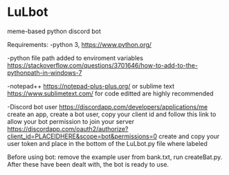 # LuLbot
meme-based python discord bot

Requirements:
-python 3, https://www.python.org/

-python file path added to enviroment variables https://stackoverflow.com/questions/3701646/how-to-add-to-the-pythonpath-in-windows-7

-notepad++ https://notepad-plus-plus.org/ or sublime text https://www.sublimetext.com/ for code editted are highly recommended

-Discord bot user https://discordapp.com/developers/applications/me
create an app, create a bot user, copy your client id and follow this link to allow your bot permission to join your server https://discordapp.com/oauth2/authorize?client_id=PLACEIDHERE&scope=bot&permissions=0
create and copy your user token and place in the bottom of the LuLbot.py file where labeled

Before using bot: remove the example user from bank.txt, run createBat.py. After these have been dealt with, the bot is ready to use.
